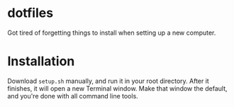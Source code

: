 # dotfiles

Got tired of forgetting things to install when setting up a new computer.

# Installation

Download `setup.sh` manually, and run it in your root directory. After it finishes, it will open a new Terminal window. Make that window the default, and you're done with all command line tools.

